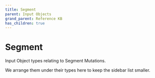 ```yaml
---
title: Segment
parent: Input Objects
grand_parent: Reference KB
has_children: true
---
```


# Segment

Input Object types relating to Segment Mutations.

We arrange them under their types here to keep the sidebar list smaller.

